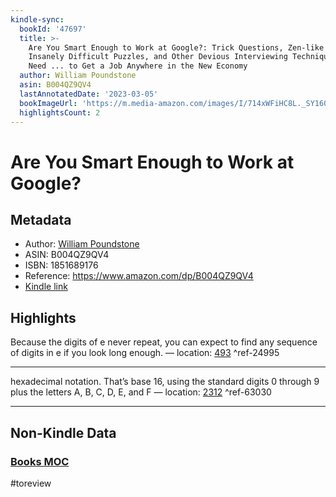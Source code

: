 ```yaml
---
kindle-sync:
  bookId: '47697'
  title: >-
    Are You Smart Enough to Work at Google?: Trick Questions, Zen-like Riddles,
    Insanely Difficult Puzzles, and Other Devious Interviewing Techniques You
    Need ... to Get a Job Anywhere in the New Economy
  author: William Poundstone
  asin: B004QZ9QV4
  lastAnnotatedDate: '2023-03-05'
  bookImageUrl: 'https://m.media-amazon.com/images/I/714xWFiHC8L._SY160.jpg'
  highlightsCount: 2
---
```

# Are You Smart Enough to Work at Google?
## Metadata
* Author: [William Poundstone](https://www.amazon.comundefined)
* ASIN: B004QZ9QV4
* ISBN: 1851689176
* Reference: https://www.amazon.com/dp/B004QZ9QV4
* [Kindle link](kindle://book?action=open&asin=B004QZ9QV4)

## Highlights
Because the digits of e never repeat, you can expect to find any sequence of digits in e if you look long enough. — location: [493](kindle://book?action=open&asin=B004QZ9QV4&location=493) ^ref-24995

---
hexadecimal notation. That’s base 16, using the standard digits 0 through 9 plus the letters A, B, C, D, E, and F — location: [2312](kindle://book?action=open&asin=B004QZ9QV4&location=2312) ^ref-63030

---
## Non-Kindle Data
### [Books MOC](Books%20MOC.md)
#toreview
